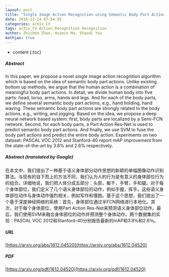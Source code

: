 ```yaml
---
layout: post
title: "Single Image Action Recognition using Semantic Body Part Actions"
date: 2016-12-14 07:54:55
categories: arXiv_CV
tags: arXiv_CV Action_Recognition Recognition
author: Zhichen Zhao, Huimin Ma, Shaodi You
mathjax: true
---
```


* content
{:toc}

##### Abstract
In this paper, we propose a novel single image action recognition algorithm which is based on the idea of semantic body part actions. Unlike existing bottom up methods, we argue that the human action is a combination of meaningful body part actions. In detail, we divide human body into five parts: head, torso, arms, hands and legs. And for each of the body parts, we define several semantic body part actions, e.g., hand holding, hand waving. These semantic body part actions are strongly related to the body actions, e.g., writing, and jogging. Based on the idea, we propose a deep neural network based system: first, body parts are localized by a Semi-FCN network. Second, for each body parts, a Part Action Res-Net is used to predict semantic body part actions. And finally, we use SVM to fuse the body part actions and predict the entire body action. Experiments on two dataset: PASCAL VOC 2012 and Stanford-40 report mAP improvement from the state-of-the-art by 3.8% and 2.6% respectively.

##### Abstract (translated by Google)
在本文中，我们提出了一种基于语义身体部分动作思想的新颖的单幅图像动作识别算法。与现有的自下而上的方法不同，我们认为人的行为是有意义的身体部位行为的组合。详细地说，我们把人体分成五部分：头部，躯干，手臂，手和腿。对于每个身体部位，我们定义了几个语义身体部位的动作，例如手握，挥手。这些语义身体部位动作与身体动作强烈相关，例如写作和慢跑。基于这个思想，我们提出了一个基于深度神经网络的系统：首先，身体部位通过半FCN网络进行本地化。其次，对于每个身体部位，使用Part Action Res-Net来预测语义身体部位动作。最后，我们使用SVM来融合身体部位的动作并预测整个身体动作。两个数据集的实验：PASCAL VOC 2012和Stanford-40分别报告最新的mAP和3.8％和2.6％。

##### URL
[https://arxiv.org/abs/1612.04520](https://arxiv.org/abs/1612.04520)

##### PDF
[https://arxiv.org/pdf/1612.04520](https://arxiv.org/pdf/1612.04520)

